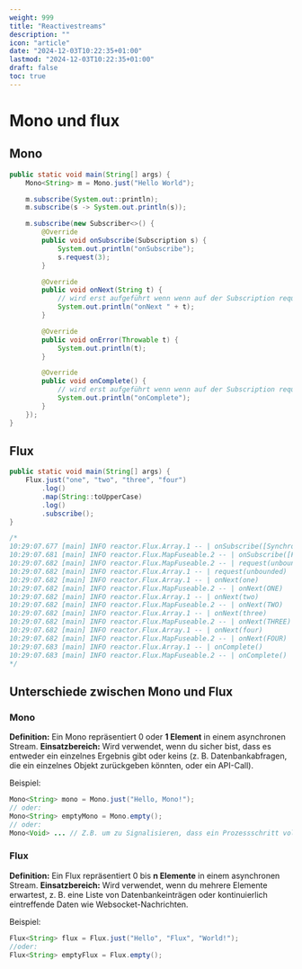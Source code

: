 ```yaml
---
weight: 999
title: "Reactivestreams"
description: ""
icon: "article"
date: "2024-12-03T10:22:35+01:00"
lastmod: "2024-12-03T10:22:35+01:00"
draft: false
toc: true
---
```


# Mono und flux

## Mono

```java
public static void main(String[] args) {
    Mono<String> m = Mono.just("Hello World");

    m.subscribe(System.out::println);
    m.subscribe(s -> System.out.println(s));

    m.subscribe(new Subscriber<>() {
        @Override
        public void onSubscribe(Subscription s) {
            System.out.println("onSubscribe");
            s.request(3);
        }

        @Override
        public void onNext(String t) {
            // wird erst aufgeführt wenn wenn auf der Subscription requested wird. "s.request(...)"
            System.out.println("onNext " + t);
        }

        @Override
        public void onError(Throwable t) {
            System.out.println(t);
        }

        @Override
        public void onComplete() {
            // wird erst aufgeführt wenn wenn auf der Subscription requested wird. "s.request(...)"
            System.out.println("onComplete");
        }
    });
}
```

## Flux

```java
public static void main(String[] args) {
    Flux.just("one", "two", "three", "four")
        .log()
        .map(String::toUpperCase)
        .log()
        .subscribe();
}

/*
10:29:07.677 [main] INFO reactor.Flux.Array.1 -- | onSubscribe([Synchronous Fuseable] FluxArray.ArraySubscription)
10:29:07.681 [main] INFO reactor.Flux.MapFuseable.2 -- | onSubscribe([Fuseable] FluxMapFuseable.MapFuseableSubscriber)
10:29:07.682 [main] INFO reactor.Flux.MapFuseable.2 -- | request(unbounded)
10:29:07.682 [main] INFO reactor.Flux.Array.1 -- | request(unbounded)
10:29:07.682 [main] INFO reactor.Flux.Array.1 -- | onNext(one)
10:29:07.682 [main] INFO reactor.Flux.MapFuseable.2 -- | onNext(ONE)
10:29:07.682 [main] INFO reactor.Flux.Array.1 -- | onNext(two)
10:29:07.682 [main] INFO reactor.Flux.MapFuseable.2 -- | onNext(TWO)
10:29:07.682 [main] INFO reactor.Flux.Array.1 -- | onNext(three)
10:29:07.682 [main] INFO reactor.Flux.MapFuseable.2 -- | onNext(THREE)
10:29:07.682 [main] INFO reactor.Flux.Array.1 -- | onNext(four)
10:29:07.682 [main] INFO reactor.Flux.MapFuseable.2 -- | onNext(FOUR)
10:29:07.683 [main] INFO reactor.Flux.Array.1 -- | onComplete()
10:29:07.683 [main] INFO reactor.Flux.MapFuseable.2 -- | onComplete()
*/
```

## Unterschiede zwischen Mono und Flux

### Mono

**Definition:** Ein Mono repräsentiert 0 oder **1 Element** in einem asynchronen Stream.
**Einsatzbereich:** Wird verwendet, wenn du sicher bist, dass es entweder ein einzelnes Ergebnis gibt oder keins (z. B. Datenbankabfragen, 
die ein einzelnes Objekt zurückgeben könnten, oder ein API-Call).

Beispiel:
```java
Mono<String> mono = Mono.just("Hello, Mono!");
// oder:
Mono<String> emptyMono = Mono.empty();
// oder:
Mono<Void> ... // Z.B. um zu Signalisieren, dass ein Prozessschritt vollständig abgeschlossen wurde. 
```

### Flux

**Definition:** Ein Flux repräsentiert 0 bis **n Elemente** in einem asynchronen Stream.
**Einsatzbereich:** Wird verwendet, wenn du mehrere Elemente erwartest, z. B. eine Liste von Datenbankeinträgen oder kontinuierlich eintreffende Daten wie Websocket-Nachrichten.

Beispiel:
```java
Flux<String> flux = Flux.just("Hello", "Flux", "World!");
//oder:
Flux<String> emptyFlux = Flux.empty();
```